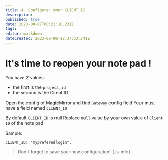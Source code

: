 ```yaml
---
title: 4. Configure: your CLIENT_ID
description: 
published: true
date: 2023-08-07T08:21:18.231Z
tags: 
editor: markdown
dateCreated: 2023-08-06T12:37:53.241Z
---
```


# It's time to reopen your note pad !

You have 2 values: 
  * the first is the `project_id`
  * the second is the Client ID

Open the config of MagicMirror and find `Gateway` config field
Your must have a field named `CLIENT_ID`

By default `CLIENT_ID` is null
Replace `null` value by your own value of `Client ID` of the note pad

Sample:

```
CLIENT_ID: "mypreferedlogin",
```

> Don't forget to save your new configuration!
{.is-info}